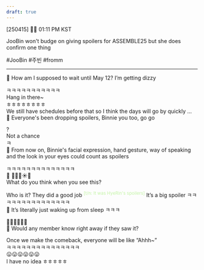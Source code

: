 ```yaml
---
draft: true
---
```

[250415] 🐣💭 01:11 PM KST

JooBin won't budge on giving spoilers for ASSEMBLE25 but she does confirm one thing

#JooBin #주빈 #fromm
___

🫧 How am I supposed to wait until May 12? I’m getting dizzy

ㅋㅋㅋㅋㅋㅋㅋㅋㅋㅋㅋ  
Hang in there~  
ㅎㅎㅎㅎㅎㅎㅎㅎ  
We still have schedules before that 
so I think the days will go by quickly
…  
🫧 Everyone's been dropping spoilers, Binnie you too, go go  

?  
Not a chance  
ㅋ  
🫧 From now on, Binnie's facial expression, hand gesture, way of speaking and the look in your eyes could count as spoilers

ㅋㅋㅋㅋㅋㅋㅋㅋㅋㅋㅋㅋㅋㅋ  
🫧 🛌💤💭☀️🌄  
What do you think when you see this?

Who is it? They did a good job  <sup><font color="#c3f4a5">[t/n: It was HyeRin's spoilers]</font></sup>
It’s a big spoiler
ㅋㅋㅋㅋㅋㅋㅋㅋㅋㅋㅋㅋㅋㅋㅋ  
🫧 It’s literally just waking up from sleep ㅋㅋㅋ

🤷🏻‍♀️🤷🏻‍♀️  
🫧 Would any member know right away if they saw it?

Once we make the comeback, everyone will be like “Ahhh~”  
ㅋㅋㅋㅋㅋㅋㅋㅋㅋㅋㅋㅋㅋㅋㅋ  
😛😛😛😛😛😛  
I have no idea ㅎㅎㅎㅎㅎ